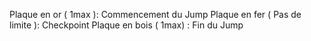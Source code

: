 Plaque en or ( 1max ): Commencement du Jump
Plaque en fer ( Pas de limite ): Checkpoint
Plaque en bois ( 1max) : Fin du Jump
